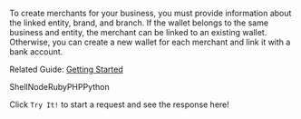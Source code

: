 To create merchants for your business, you must provide information about the linked entity, brand, and branch. If the wallet belongs to the same business and entity, the merchant can be linked to an existing wallet. Otherwise, you can create a new wallet for each merchant and link it with a bank account.

Related Guide: [Getting Started](https://developers.tap.company/docs/getting-started)

ShellNodeRubyPHPPython

Click `Try It!` to start a request and see the response here!